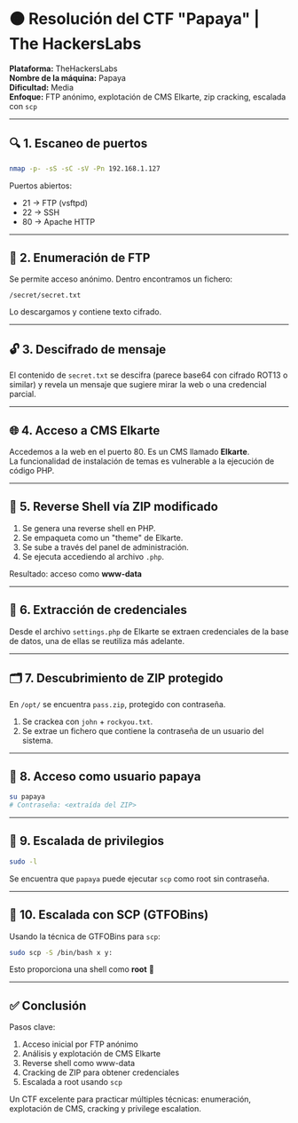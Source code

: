 # 🟠 Resolución del CTF "Papaya" | The HackersLabs

**Plataforma:** TheHackersLabs  
**Nombre de la máquina:** Papaya  
**Dificultad:** Media  
**Enfoque:** FTP anónimo, explotación de CMS Elkarte, zip cracking, escalada con `scp`

---

## 🔍 1. Escaneo de puertos

```bash
nmap -p- -sS -sC -sV -Pn 192.168.1.127
```

Puertos abiertos:

- 21 → FTP (vsftpd)
- 22 → SSH
- 80 → Apache HTTP

---

## 📂 2. Enumeración de FTP

Se permite acceso anónimo. Dentro encontramos un fichero:

```
/secret/secret.txt
```

Lo descargamos y contiene texto cifrado.

---

## 🔓 3. Descifrado de mensaje

El contenido de `secret.txt` se descifra (parece base64 con cifrado ROT13 o similar) y revela un mensaje que sugiere mirar la web o una credencial parcial.

---

## 🌐 4. Acceso a CMS Elkarte

Accedemos a la web en el puerto 80. Es un CMS llamado **Elkarte**.  
La funcionalidad de instalación de temas es vulnerable a la ejecución de código PHP.

---

## 🧨 5. Reverse Shell vía ZIP modificado

1. Se genera una reverse shell en PHP.
2. Se empaqueta como un "theme" de Elkarte.
3. Se sube a través del panel de administración.
4. Se ejecuta accediendo al archivo `.php`.

Resultado: acceso como **www-data**

---

## 🔐 6. Extracción de credenciales

Desde el archivo `settings.php` de Elkarte se extraen credenciales de la base de datos, una de ellas se reutiliza más adelante.

---

## 🗂️ 7. Descubrimiento de ZIP protegido

En `/opt/` se encuentra `pass.zip`, protegido con contraseña.

1. Se crackea con `john` + `rockyou.txt`.
2. Se extrae un fichero que contiene la contraseña de un usuario del sistema.

---

## 🔑 8. Acceso como usuario papaya

```bash
su papaya
# Contraseña: <extraída del ZIP>
```

---

## 🧠 9. Escalada de privilegios

```bash
sudo -l
```

Se encuentra que `papaya` puede ejecutar `scp` como root sin contraseña.

---

## 🚀 10. Escalada con SCP (GTFOBins)

Usando la técnica de GTFOBins para `scp`:

```bash
sudo scp -S /bin/bash x y:
```

Esto proporciona una shell como **root** 🏁

---

## ✅ Conclusión

Pasos clave:

1. Acceso inicial por FTP anónimo
2. Análisis y explotación de CMS Elkarte
3. Reverse shell como www-data
4. Cracking de ZIP para obtener credenciales
5. Escalada a root usando `scp`

Un CTF excelente para practicar múltiples técnicas: enumeración, explotación de CMS, cracking y privilege escalation.

